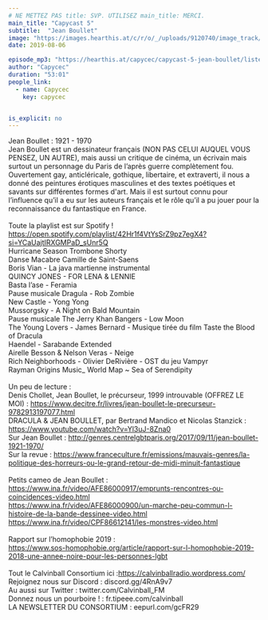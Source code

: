 ```yaml
---
# NE METTEZ PAS title: SVP. UTILISEZ main_title: MERCI.
main_title: "Capycast 5"
subtitle:  "Jean Boullet"
image: "https://images.hearthis.at/c/r/o/_/uploads/9120740/image_track/3569668/w1400_h1400_q70_m1565040462----cropped_1565040456016.jpg"
date: 2019-08-06

episode_mp3: "https://hearthis.at/capycec/capycast-5-jean-boullet/listen.mp3?s=t4l"
author: "Capycec"
duration: "53:01"
people_link: 
  - name: Capycec
    key: capycec


is_explicit: no
---
```


<PodcastHeader/>

<!-- ECRIRE LA DESCRIPTION DE L'EPISODE SOUS CETTE LIGNE -->
Jean Boullet : 1921 - 1970<br>Jean Boullet est un dessinateur français (NON PAS CELUI AUQUEL VOUS PENSEZ, UN AUTRE), mais aussi un critique de cinéma, un écrivain mais surtout un personnage du Paris de l’après guerre complètement fou. Ouvertement gay, anticléricale, gothique, libertaire, et extraverti, il nous a donné des peintures érotiques masculines et des textes poétiques et savants sur différentes formes d'art. Mais il est surtout connu pour l’influence qu’il a eu sur les auteurs français et le rôle qu’il a pu jouer pour la reconnaissance du fantastique en France.<br><br>Toute la playlist est sur Spotify ! https://open.spotify.com/playlist/42Hr1f4VtYsSrZ9pz7egX4?si=YCaUajtIRXGMPaD_sUnr5Q<br>Hurricane Season Trombone Shorty<br>Danse Macabre Camille de Saint-Saens<br>Boris Vian - La java martienne instrumental<br>QUINCY JONES - FOR LENA &amp; LENNIE<br>Basta l’ase - Feramia<br>Pause musicale Dragula - Rob Zombie<br>New Castle - Yong Yong<br>Mussorgsky - A Night on Bald Mountain<br>Pause musicale The Jerry Khan Bangers - Low Moon<br>The Young Lovers - James Bernard - Musique tirée du film Taste the Blood of Dracula<br>Haendel - Sarabande Extended<br>Airelle Besson &amp; Nelson Veras - Neige<br>Rich Neighborhoods - Olivier DeRivière - OST du jeu Vampyr<br>Rayman Origins Music_ World Map ~ Sea of Serendipity<br><br>Un peu de lecture :  <br>Denis Chollet, Jean Boullet, le précurseur, 1999 introuvable (OFFREZ LE MOI) : https://www.decitre.fr/livres/jean-boullet-le-precurseur-9782913197077.html<br>DRACULA &amp; JEAN BOULLET, par Bertrand Mandico et Nicolas Stanzick : https://www.youtube.com/watch?v=Yl3uJ-8Zna0<br>Sur Jean Boullet : http://genres.centrelgbtparis.org/2017/09/11/jean-boullet-1921-1970/<br>Sur la revue : https://www.franceculture.fr/emissions/mauvais-genres/la-politique-des-horreurs-ou-le-grand-retour-de-midi-minuit-fantastique<br><br>Petits cameo de Jean Boullet : <br>https://www.ina.fr/video/AFE86000917/emprunts-rencontres-ou-coincidences-video.html<br>https://www.ina.fr/video/AFE86000900/un-marche-peu-commun-l-histoire-de-la-bande-dessinee-video.html<br>https://www.ina.fr/video/CPF86612141/les-monstres-video.html<br><br>Rapport sur l’homophobie 2019 : <br>https://www.sos-homophobie.org/article/rapport-sur-l-homophobie-2019-2018-une-annee-noire-pour-les-personnes-lgbt<br><br>Tout le Calvinball Consortium ici :https://calvinballradio.wordpress.com/<br>Rejoignez nous sur Discord : discord.gg/4RnA9v7<br>Au aussi sur Twitter : twitter.com/Calvinball_FM<br>Donnez nous un pourboire ! : fr.tipeee.com/calvinball<br>LA NEWSLETTER DU CONSORTIUM : eepurl.com/gcFR29<br>

